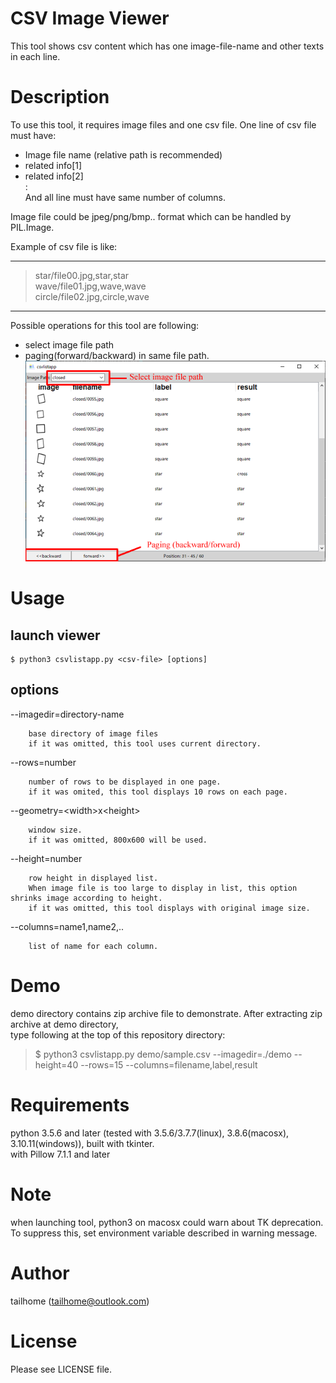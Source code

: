 # CSV Image Viewer
This tool shows csv content which has one image-file-name and other texts in each line.

# Description
To use this tool, it requires image files and one csv file.
One line of csv file must have:
- Image file name (relative path is recommended)
- related info[1]	
- related info[2]	
	:	
And all line must have same number of columns.

Image file could be jpeg/png/bmp.. format which can be handled by PIL.Image.

Example of csv file is like:  
***  
> star/file00.jpg,star,star  
> wave/file01.jpg,wave,wave  
> circle/file02.jpg,circle,wave  
---

Possible operations for this tool are following:
- select image file path
- paging(forward/backward) in same file path.
![](screenshot/screen.png)

# Usage

## launch viewer
```
$ python3 csvlistapp.py <csv-file> [options]
```

## options
--imagedir=directory-name  
```
	base directory of image files  
	if it was omitted, this tool uses current directory.  
```
--rows=number  
```
	number of rows to be displayed in one page.  
	if it was omited, this tool displays 10 rows on each page.  
```
--geometry=&lt;width&gt;x&lt;height&gt; 
```
	window size.  
	if it was omitted, 800x600 will be used.  
```
--height=number  
```
	row height in displayed list.  
	When image file is too large to display in list, this option shrinks image according to height.  
	if it was omitted, this tool displays with original image size.  
```
--columns=name1,name2,..  
```
	list of name for each column.  
```

# Demo

demo directory contains zip archive file to demonstrate.
After extracting zip archive at demo directory, <br>
type following at the top of this repository directory:

> $ python3 csvlistapp.py demo/sample.csv --imagedir=./demo --height=40 --rows=15 --columns=filename,label,result

# Requirements
python 3.5.6 and later (tested with 3.5.6/3.7.7(linux), 3.8.6(macosx), 3.10.11(windows)), built with tkinter.  
with Pillow 7.1.1 and later

# Note
when launching tool, python3 on macosx could warn about TK deprecation.
To suppress this, set environment variable described in warning message.

# Author
tailhome (tailhome@outlook.com)

# License
Please see LICENSE file.